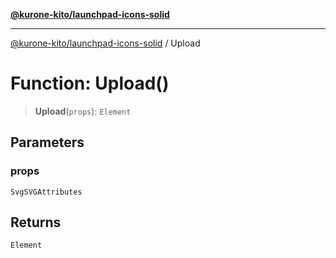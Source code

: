 [**@kurone-kito/launchpad-icons-solid**](../README.md)

***

[@kurone-kito/launchpad-icons-solid](../globals.md) / Upload

# Function: Upload()

> **Upload**(`props`): `Element`

## Parameters

### props

`SvgSVGAttributes`

## Returns

`Element`

